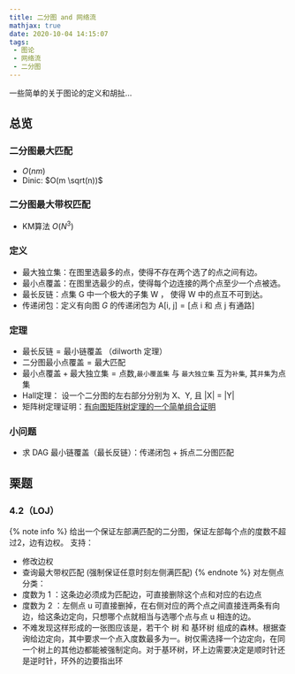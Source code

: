 ```yaml
---
title: 二分图 and 网络流
mathjax: true
date: 2020-10-04 14:15:07
tags:
 - 图论
 - 网络流
 - 二分图
---
```


一些简单的关于图论的定义和胡扯…

<!-- more -->

## 总览
### 二分图最大匹配
 - $O(n m)$
 - Dinic: $O(m \sqrt(n))$

### 二分图最大带权匹配
 - KM算法 $O(N^3)$


### 定义
 - 最大独立集：在图里选最多的点，使得不存在两个选了的点之间有边。
 - 最小点覆盖：在图里选最少的点，使得每个边连接的两个点至少一个点被选。
 - 最长反链：点集 G 中一个极大的子集 W ， 使得 W 中的点互不可到达。
 - 传递闭包：定义有向图 $G$ 的传递闭包为 $\text{A[i, j]} = \text{[点 i 和 点 j 有通路]}$
<!-- more -->


### 定理
 - $\text{最长反链} = \text{最小链覆盖}$ （dilworth 定理）
 - $\text{二分图最小点覆盖} = \text{最大匹配}$
 - $\text{最小点覆盖} + \text{最大独立集} = \text{点数}$,`最小覆盖集` 与 `最大独立集` 互为`补集`, 其`并集`为点集
 - Hall定理： 设一个二分图的左右部分分别为 X、Y, 且 |X| = |Y| 
 - 矩阵树定理证明：[有向图矩阵树定理的一个简单组合证明](https://loj.ac/article/2458)

### 小问题
 - 求 DAG 最小链覆盖（最长反链）：传递闭包 + 拆点二分图匹配


## 栗题
### 4.2（LOJ）
{% note info %}
给出一个保证左部满匹配的二分图，保证左部每个点的度数不超过2，边有边权。 支持：
 - 修改边权
 - 查询最大带权匹配 (强制保证任意时刻左侧满匹配)
{% endnote %}
对左侧点分类：
 - 度数为 1 ：这条边必须成为匹配边，可直接删除这个点和对应的右边点
 - 度数为 2 ：左侧点 u 可直接删掉，在右侧对应的两个点之间直接连两条有向边，给这条边定向，只想哪个点就相当与选哪个点与点 u 相连的边。
 - 不难发现这样形成的一张图应该是，若干个 树 和 基环树 组成的森林。根据查询给边定向，其中要求一个点入度数最多为一。树仅需选择一个边定向，在同一个树上的其他边都能被强制定向。对于基环树，环上边需要决定是顺时针还是逆时针，环外的边要指出环



